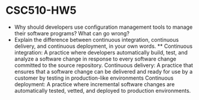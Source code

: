 # CSC510-HW5

* Why should developers use configuration management tools to manage their software programs? What can go wrong?
* Explain the difference between continuous integration, continuous delivery, and continuous deployment, in your own words.
** Continuous integration: A practice where developers automatically build, test, and analyze a software change in response to every software change committed to the source repository.
Continuous delivery: A practice that ensures that a software change can be delivered and ready for use by a customer by testing in production-like environments
Continuous deployment: A practice where incremental software changes are automatically tested, vetted, and deployed to production environments.
